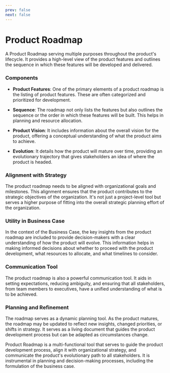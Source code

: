 ```yaml
---
prev: false
next: false
---
```


# Product Roadmap

A Product Roadmap serving multiple purposes throughout the product's lifecycle. It provides a high-level view of the product features and outlines the sequence in which these features will be developed and delivered.

### Components

- **Product Features**: One of the primary elements of a product roadmap is the listing of product features. These are often categorized and prioritized for development.

- **Sequence**: The roadmap not only lists the features but also outlines the sequence or the order in which these features will be built. This helps in planning and resource allocation.

- **Product Vision**: It includes information about the overall vision for the product, offering a conceptual understanding of what the product aims to achieve.

- **Evolution**: It details how the product will mature over time, providing an evolutionary trajectory that gives stakeholders an idea of where the product is headed.

### Alignment with Strategy

The product roadmap needs to be aligned with organizational goals and milestones. This alignment ensures that the product contributes to the strategic objectives of the organization. It's not just a project-level tool but serves a higher purpose of fitting into the overall strategic planning effort of the organization.

### Utility in Business Case

In the context of the Business Case, the key insights from the product roadmap are included to provide decision-makers with a clear understanding of how the product will evolve. This information helps in making informed decisions about whether to proceed with the product development, what resources to allocate, and what timelines to consider.

### Communication Tool

The product roadmap is also a powerful communication tool. It aids in setting expectations, reducing ambiguity, and ensuring that all stakeholders, from team members to executives, have a unified understanding of what is to be achieved.

### Planning and Refinement

The roadmap serves as a dynamic planning tool. As the product matures, the roadmap may be updated to reflect new insights, changed priorities, or shifts in strategy. It serves as a living document that guides the product development process but can be adapted as circumstances change.

Product Roadmap is a multi-functional tool that serves to guide the product development process, align it with organizational strategy, and communicate the product's evolutionary path to all stakeholders. It is instrumental in planning and decision-making processes, including the formulation of the business case.

